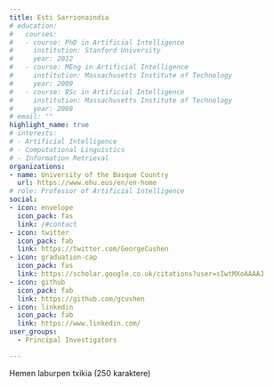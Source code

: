 ```yaml
---
title: Esti Sarrionaindia
# education:
#   courses:
#   - course: PhD in Artificial Intelligence
#     institution: Stanford University
#     year: 2012
#   - course: MEng in Artificial Intelligence
#     institution: Massachusetts Institute of Technology
#     year: 2009
#   - course: BSc in Artificial Intelligence
#     institution: Massachusetts Institute of Technology
#     year: 2008
# email: ""
highlight_name: true
# interests:
# - Artificial Intelligence
# - Computational Linguistics
# - Information Retrieval
organizations:
- name: University of the Basque Country
  url: https://www.ehu.eus/en/en-home
# role: Professor of Artificial Intelligence
social:
- icon: envelope
  icon_pack: fas
  link: /#contact
- icon: twitter
  icon_pack: fab
  link: https://twitter.com/GeorgeCushen
- icon: graduation-cap
  icon_pack: fas
  link: https://scholar.google.co.uk/citations?user=sIwtMXoAAAAJ
- icon: github
  icon_pack: fab
  link: https://github.com/gcushen
- icon: linkedin
  icon_pack: fab
  link: https://www.linkedin.com/
user_groups: 
  - Principal Investigators

---
```


Hemen laburpen txikia (250 karaktere)
